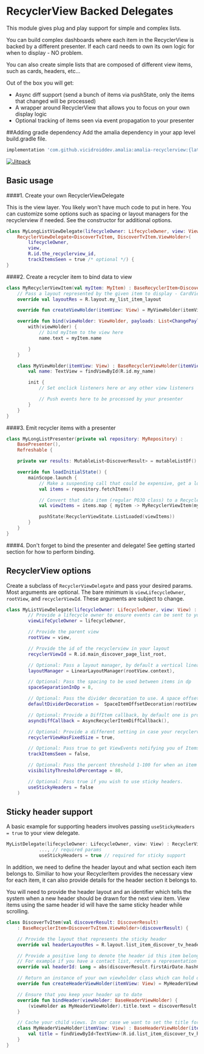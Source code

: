 # RecyclerView Backed Delegates

This module gives plug and play support for simple and complex lists.

You can build complex dashboards where each item in the RecyclerView is backed by a different presenter. If each card needs to own its own logic for when to display - NO problem.

You can also create simple lists that are composed of different view items, such as cards, headers, etc...

Out of the box you will get:

 * Async diff support (send a bunch of items via pushState, only the items that changed will be processed)
 * A wrapper around RecyclerView that allows you to focus on your own display logic
 * Optional tracking of items seen via event propagation to your presenter

##Adding gradle dependency
Add the amalia dependency in your app level build.gradle file.

```groovy
implementation 'com.github.vicidroiddev.amalia:amalia-recyclerview:{latest_version}@aar'
```
[![Jitpack](https://jitpack.io/v/vicidroiddev/amalia.svg)](https://jitpack.io/#vicidroiddev/amalia)


## Basic usage

####1. Create your own RecyclerViewDelegate

This is the view layer. You likely won't have much code to put in here.
You can customize some options such as spacing or layout managers for the recyclerview if needed.
See the constructor for additional options.


```kotlin
class MyLongListViewDelegate(lifecycleOwner: LifecycleOwner, view: View) :
    RecyclerViewDelegate<DiscoverTvItem, DiscoverTvItem.ViewHolder>(
        lifecycleOwner,
        view,
        R.id.the_recyclerview_id,
        trackItemsSeen = true /* optional */) {
}
```

####2. Create a recycler item to bind data to view
```kotlin
class MyRecyclerViewItem(val myItem: MyItem) : BaseRecyclerItem<DiscoverTvItem.ViewHolder>(discoverResult) {
    // Pass a layout represented by the given item to display - CardView for example
    override val layoutRes = R.layout.my_list_item_layout

    override fun createViewHolder(itemView: View) = MyViewHolder(itemView)

    override fun bind(viewHolder: ViewHolder, payloads: List<ChangePayload<DiffItem>>) {
        with(viewHolder) {
            // bind myItem to the view here
            name.text = myItem.name

        }
    }

    class MyViewHolder(itemView: View) : BaseRecyclerViewHolder(itemView) {
        val name: TextView = findViewById(R.id.my_name)

        init {
            // Set onclick listeners here or any other view listeners

            // Push events here to be processed by your presenter
        }
    }
}
```

####3. Emit recycler items with a presenter
```kotlin
class MyLongListPresenter(private val repository: MyRepository) :
    BasePresenter(),
    Refreshable {

    private var results: MutableList<DiscoverResult> = mutableListOf()

    override fun loadInitialState() {
        mainScope.launch {
            // Make a suspending call that could be expensive, get a long list of items from a db for example.
            val items = repository.fetchItems()

            // Convert that data item (regular POJO class) to a RecyclerItem
            val viewItems = items.map { myItem -> MyRecyclerViewItem(myItem) }

            pushState(RecyclerViewState.ListLoaded(viewItems))
        }
    }
}
```

####4. Don't forget to bind the presenter and delegate!
See getting started section for how to perform binding.

## RecyclerView options

Create a subclass of `RecyclerViewDelegate` and pass your desired params.
Most arguments are optional. The bare minimum is `viewLifecycleOwner`, `rootView`, and `recyclerViewId`.
These arguments are subject to change.

```kotlin
class MyListViewDelegate(lifecycleOwner: LifecycleOwner, view: View) : RecyclerViewDelegate(
        // Provide a lifecycle owner to ensure events can be sent to your presenter
        viewLifeCycleOwner = lifecycleOwner,

        // Provide the parent view
        rootView = view,

        // Provide the id of the recyclerview in your layout
        recyclerViewId = R.id.main_discover_page_list_root,

        // Optional: Pass a layout manager, by default a vertical linear layout manager is used
        layoutManager = LinearLayoutManager(rootView.context),

        // Optional: Pass the spacing to be used between items in dp
        spaceSeparationInDp = 8,

        // Optional: Pass the divider decoration to use. A space offset decorator is provided by default
        defaultDividerDecoration =  SpaceItemOffsetDecoration(rootView.context, spaceSeparationInDp),

        // Optional: Provide a DiffItem callback, by default one is provided for items that implement `DiffItem`
        asyncDiffCallback = AsyncRecyclerItemDiffCallback(),

        // Optional: Provide a different setting in case your recyclerview is not a fixed size
        recyclerViewHasFixedSize = true,

        // Optional: Pass true to get ViewEvents notifying you of Items that were seen.
        trackItemsSeen = false,

        // Optional: Pass the percent threshold 1-100 for when an item is considered visible.
        visibilityThresholdPercentage = 80,

        // Optional: Pass true if you wish to use sticky headers.
        useStickyHeaders = false
    )
```


## Sticky header support

A basic example for supporting headers involves passing `useStickyHeaders = true` to your view delegate.

```kotlin
MyListDelegate(lifecycleOwner: LifecycleOwner, view: View) : RecyclerViewDelegate(
            ..., // required params
            useStickyHeaders = true // required for sticky support
```

In addition, we need to define the header layout and what section each item belongs to.
Similiar to how your RecyclerItem provides the necessary view for each item, it can also provide details
for the header section it belongs to.

You will need to provide the header layout and an identifier which tells the system
when a new header should be drawn for the next view item. View items using the same header id will have the same sticky header while scrolling.


```kotlin
class DiscoverTvItem(val discoverResult: DiscoverResult)
    : BaseRecyclerItem<DiscoverTvItem.ViewHolder>(discoverResult) {

    // Provide the layout that represents the sticky header
    override val headerLayoutRes = R.layout.list_item_discover_tv_header_not_rounded

    // Provide a positive long to denote the header id this item belongs to.
    // For example if you have a contact list, return a representation of each letter as your id.
    override val headerId: Long = abs(discoverResult.firstAirDate.hashCode().toLong())

    // Return an instance of your own viewholder class which can hold on to your header view
    override fun createHeaderViewHolder(itemView: View) = MyHeaderViewHolder(itemView)

    // Ensure that you keep your header up to date
    override fun bindHeader(viewHolder: BaseHeaderViewHolder) {
        (viewHolder as MyHeaderViewHolder).title.text = discoverResult.firstAirDate
    }

    // Cache your child views. In our case we want to set the title for our header.
    class MyHeaderViewHolder(itemView: View) : BaseHeaderViewHolder(itemView) {
        val title = findViewById<TextView>(R.id.list_item_discover_tv_header_title)
    }
}
```